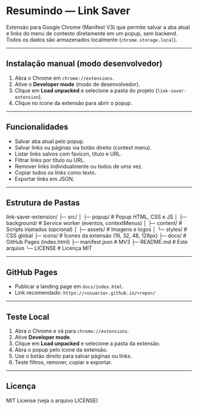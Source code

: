 # Resumindo — Link Saver

Extensão para Google Chrome (Manifest V3) que permite salvar a aba atual e links do menu de contexto diretamente em um popup, sem backend. Todos os dados são armazenados localmente (`chrome.storage.local`).

---

## Instalação manual (modo desenvolvedor)

1. Abra o Chrome em `chrome://extensions`.
2. Ative o **Developer mode** (modo de desenvolvedor).
3. Clique em **Load unpacked** e selecione a pasta do projeto (`link-saver-extension`).
4. Clique no ícone da extensão para abrir o popup.

---

## Funcionalidades

- Salvar aba atual pelo popup.
- Salvar links ou páginas via botão direito (context menu).
- Listar links salvos com favicon, título e URL.
- Filtrar links por título ou URL.
- Remover links individualmente ou todos de uma vez.
- Copiar todos os links como texto.
- Exportar links em JSON.

---

## Estrutura de Pastas

link-saver-extension/
├─ src/
│ ├─ popup/ # Popup HTML, CSS e JS
│ ├─ background/ # Service worker (eventos, contextMenus)
│ ├─ content/ # Scripts injetados (opcional)
│ ├─ assets/ # Imagens e logos
│ └─ styles/ # CSS global
├─ icons/ # Ícones da extensão (16, 32, 48, 128px)
├─ docs/ # GitHub Pages (index.html)
├─ manifest.json # MV3
├─ README.md # Este arquivo
└─ LICENSE # Licença MIT


---

## GitHub Pages

- Publicar a landing page em `docs/index.html`.
- Link recomendado: `https://<usuario>.github.io/<repo>/`

---

## Teste Local

1. Abra o Chrome e vá para `chrome://extensions`.
2. Ative **Developer mode**.
3. Clique em **Load unpacked** e selecione a pasta da extensão.
4. Abra o popup pelo ícone da extensão.
5. Use o botão direito para salvar páginas ou links.
6. Teste filtros, remover, copiar e exportar.

---

## Licença

MIT License (veja o arquivo LICENSE)


